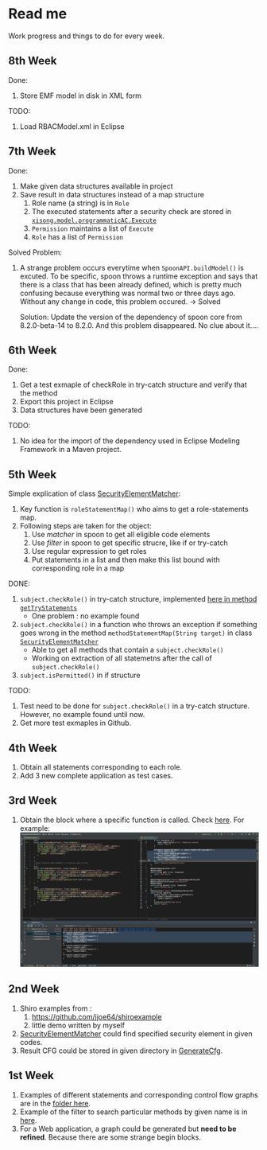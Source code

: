 # Read me
Work progress and things to do for every week.

## 8th Week
Done: 
1. Store EMF model in disk in XML form

TODO:
1. Load RBACModel.xml in Eclipse

## 7th Week
Done:
1. Make given data structures available in project
2. Save result in data structures instead of a map structure
    1. Role name (a string) is in `Role`
    2. The executed statements after a security check are stored
     in [`xisong.model.programmaticAC.Execute`](src/main/java/xisong/model/programmaticAC/Execute.java)
    3. `Permission` maintains a list of `Execute`
    4. `Role` has a list of `Permission`


Solved Problem:
1. A strange problem occurs everytime when `SpoonAPI.buildModel()` is excuted. To be specific, spoon throws a runtime 
exception and says that there is a class that has been already defined, 
which is pretty much confusing because everything was normal two or three days ago. Without any change in code, 
this problem occured. -> Solved

    Solution: Update the version of the dependency of spoon core from 8.2.0-beta-14 to 8.2.0. And this problem 
    disappeared. No clue about it....


## 6th Week
Done:
1. Get a test exmaple of checkRole in try-catch structure and verify that the method
2. Export this project in Eclipse
3. Data structures have been generated

TODO:
1. No idea for the import of the dependency used in Eclipse Modeling Framework in a Maven project.

## 5th Week
Simple explication of class [SecurityElementMatcher](src/main/java/xisong/SecurityElementMatcher.java):
1. Key function is `roleStatementMap()` who aims to get a role-statements map.
2. Following steps are taken for the object:
    1. Use *matcher* in spoon to get all eligible code elements
    2. Use *filter* in spoon to get specific strucre, like if or try-catch
    3. Use regular expression to get roles
    4. Put statements in a list and then make this list bound with corresponding role in a map

DONE:
1. `subject.checkRole()` in try-catch structure, implemented
 [here in method `getTryStatements`](src/main/java/xisong/SecurityElementMatcher.java)
    * One problem : no example found
2. `subject.checkRole()` in a function who throws an exception if something goes wrong 
in the method `methodStatementMap(String target)` 
in class [`SecurityElementMatcher`](src/main/java/xisong/SecurityElementMatcher.java)
    * Able to get all methods that contain a `subject.checkRole()`
    * Working on extraction of all statemetns after the call of `subject.checkRole()`
3. `subject.isPermitted()` in if structure

TODO:
1. Test need to be done for `subject.checkRole()` in a try-catch structure. However, no example found until now.
2. Get more test exmaples in Github.
    

## 4th Week
1. Obtain all statements corresponding to each role.
2. Add 3 new complete application as test cases.

## 3rd Week
1. Obtain the block where a specific function is called. Check [here](src/test/java/xisong/MatcherTest.java).
For example:![demo1](src/test/resources/shiro-example/3/DemoPicture.png)

## 2nd Week
1. Shiro examples from :
    1. https://github.com/jjoe64/shiroexample
    2. little demo written by myself
2. [SecurityElementMatcher](src/main/java/xisong/SecurityElementMatcher.java) 
could find specified security element in given codes.
3. Result CFG could be stored in given directory in [GenerateCfg](src/main/java/xisong/GenerateCfg.java).

## 1st Week
1. Examples of different statements and corresponding control flow graphs 
are in the [folder here](src/test/resources/control-flow).
2. Example of the filter to search particular methods by given name is in
 [here](src/test/java/xisong/QueryParticularFunction.java).
3. For a Web application, a graph could be generated but **need to be refined**.
Because there are some strange begin blocks. 

